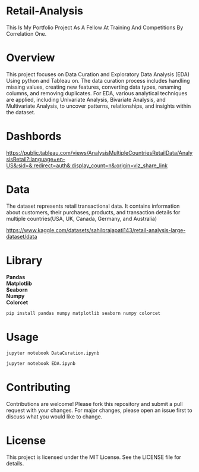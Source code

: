 # Retail-Analysis
This Is My Portfolio Project As A Fellow At Training And Competitions By Correlation One.

# Overview
This project focuses on Data Curation and Exploratory Data Analysis (EDA) Using python and Tableau on. The data curation process includes handling missing values, creating new features, converting data types, renaming columns, and removing duplicates. For EDA, various analytical techniques are applied, including Univariate Analysis, Bivariate Analysis, and Multivariate Analysis, to uncover patterns, relationships, and insights within the dataset.

# Dashbords
https://public.tableau.com/views/AnalysisMultipleCountriesRetailData/AnalysisRetail?:language=en-US&:sid=&:redirect=auth&:display_count=n&:origin=viz_share_link

# Data
The dataset represents retail transactional data. It contains information about
customers, their purchases, products, and transaction details for multiple countries(USA, UK, Canada, Germany, and Australia)

https://www.kaggle.com/datasets/sahilprajapati143/retail-analysis-large-dataset/data

# Library
**Pandas** <br/>
**Matplotlib**<br/>
**Seaborn**<br/>
**Numpy**<br/>
**Colorcet**<br/>
```bash
pip install pandas numpy matplotlib seaborn numpy colorcet
```
# Usage
```bash
jupyter notebook DataCuration.ipynb
```
```bash
jupyter notebook EDA.ipynb
```

# Contributing
Contributions are welcome! Please fork this repository and submit a pull request with your changes. For major changes, please open an issue first to discuss what you would like to change.

# License
This project is licensed under the MIT License. See the LICENSE file for details.
